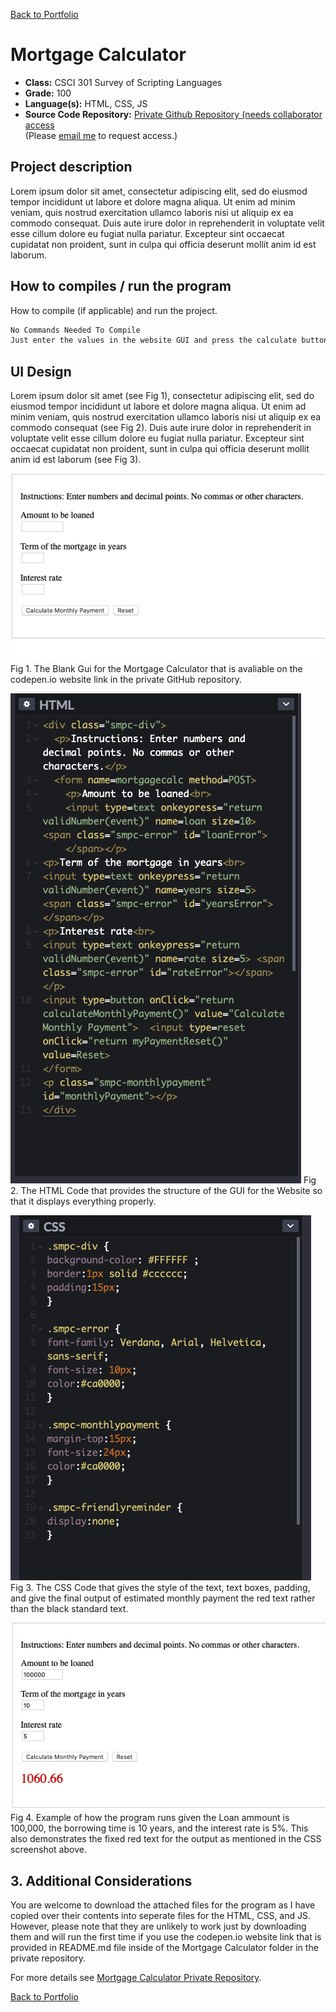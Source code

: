 [Back to Portfolio](./)

Mortgage Calculator
===============

-   **Class:** CSCI 301 Survey of Scripting Languages
-   **Grade:** 100
-   **Language(s):** HTML, CSS, JS
-   **Source Code Repository:** [Private Github Repository (needs collaborator access](https://github.com/trevorabel/csci301-mortgagecalc)  
    (Please [email me](mailto:taabel@csustudent.net?subject=GitHub%20Access) to request access.)

## Project description

Lorem ipsum dolor sit amet, consectetur adipiscing elit, sed do eiusmod tempor incididunt ut labore et dolore magna aliqua. Ut enim ad minim veniam, quis nostrud exercitation ullamco laboris nisi ut aliquip ex ea commodo consequat. Duis aute irure dolor in reprehenderit in voluptate velit esse cillum dolore eu fugiat nulla pariatur. Excepteur sint occaecat cupidatat non proident, sunt in culpa qui officia deserunt mollit anim id est laborum.

## How to compiles / run the program

How to compile (if applicable) and run the project.

```bash
No Commands Needed To Compile
Just enter the values in the website GUI and press the calculate button for the program to work
```

## UI Design

Lorem ipsum dolor sit amet (see Fig 1), consectetur adipiscing elit, sed do eiusmod tempor incididunt ut labore et dolore magna aliqua. Ut enim ad minim veniam, quis nostrud exercitation ullamco laboris nisi ut aliquip ex ea commodo consequat (see Fig 2). Duis aute irure dolor in reprehenderit in voluptate velit esse cillum dolore eu fugiat nulla pariatur. Excepteur sint occaecat cupidatat non proident, sunt in culpa qui officia deserunt mollit anim id est laborum (see Fig 3).

![screenshot](images/mortgagecover.png)
Fig 1. The Blank Gui for the Mortgage Calculator that is avaliable on the codepen.io website link in the private GitHub repository.

![screenshot](images/mortgageHTML.png)
Fig 2. The HTML Code that provides the structure of the GUI for the Website so that it displays everything properly.

![screenshot](images/mortgageCSS.png)
Fig 3. The CSS Code that gives the style of the text, text boxes, padding, and give the final output of estimated monthly payment the red text rather than the black standard text.

![screenshot](images/mortgagecalcoutput.png)
Fig 4. Example of how the program runs given the Loan ammount is 100,000, the borrowing time is 10 years, and the interest rate is 5%. This also demonstrates the fixed red text for the output as mentioned in the CSS screenshot above.

## 3. Additional Considerations

You are welcome to download the attached files for the program as I have copied over their contents into seperate files for the HTML, CSS, and JS. However, please note that they are unlikely to work just by downloading them and will run the first time if you use the codepen.io website link that is provided in README.md file inside of the Mortgage Calculator folder in the private repository.

For more details see [Mortgage Calculator Private Repository](https://github.com/trevorabel/csci301-mortgagecalc).

[Back to Portfolio](./)
